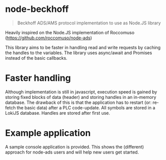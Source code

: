 # node-beckhoff
> Beckhoff ADS/AMS protocol implementation to use as Node.JS library

Heavily inspired on the Node.JS implementation of Roccomuso (https://github.com/roccomuso/node-ads)

This library aims to be faster in handling read and write requests by caching the handles to the variables.
The library uses async/await and Promises instead of the basic callbacks.

# Faster handling
Although implementation is still in javascript, execution speed is gained by storing fixed blocks of data (header) and storing handles in an in-memory database.
The drawback of this is that the application has to restart (or: re-fetch the basic data) after a PLC code-update. 
All symbols are stored in a LokiJS database.
Handles are stored after first use.

# Example application
A sample console application is provided.
This shows the (different) approach for node-ads users and will help new users get started.
